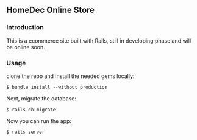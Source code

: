 ## HomeDec Online Store

### Introduction

This is a ecommerce site built with Rails, still in developing phase and will be online soon. 

### Usage

clone the repo and install the needed gems locally:

```
$ bundle install --without production
```

Next, migrate the database:

```
$ rails db:migrate
```

Now you can run the app:

```
$ rails server
```

